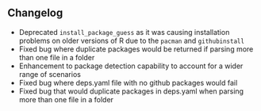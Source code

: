 ## Changelog
- Deprecated `install_package_guess` as it was causing installation problems on older versions of R due to the `pacman` and `githubinstall`
- Fixed bug where duplicate packages would be returned if parsing more than one file in a folder
- Enhancement to package detection capability to account for a wider range of scenarios
- Fixed bug where deps.yaml file with no github packages would fail
- Fixed bug that would duplicate packages in deps.yaml when parsing more than one file in a folder
